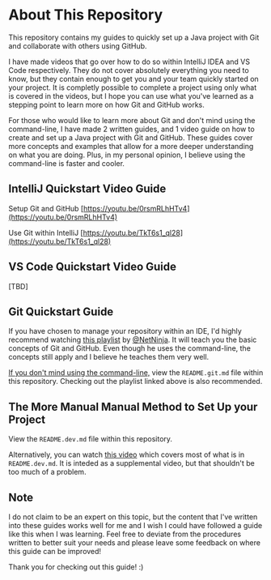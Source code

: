 # About This Repository

This repository contains my guides to quickly set up a Java project with Git and collaborate with others using GitHub.

I have made videos that go over how to do so within IntelliJ IDEA and VS Code respectively. They do not cover absolutely everything you need to know, but they contain enough to get you and your team quickly started on your project. It is completly possible to complete a project using only what is covered in the videos, but I hope you can use what you've learned as a stepping point to learn more on how Git and GitHub works.

For those who would like to learn more about Git and don't mind using the command-line, I have made 2 written guides, and 1 video guide on how to create and set up a Java project with Git and GitHub. These guides cover more concepts and examples that allow for a more deeper understanding on what you are doing. Plus, in my personal opinion, I believe using the command-line is faster and cooler.

##  IntelliJ Quickstart Video Guide

Setup Git and GitHub
[https://youtu.be/0rsmRLhHTv4](https://youtu.be/0rsmRLhHTv4)

Use Git within IntelliJ
[https://youtu.be/TkT6s1_ql28](https://youtu.be/TkT6s1_ql28)

##  VS Code Quickstart Video Guide

[TBD]

##  Git Quickstart Guide

If you have chosen to manage your repository within an IDE, I'd highly recommend watching [this playlist](https://youtube.com/playlist?list=PL4cUxeGkcC9goXbgTDQ0n_4TBzOO0ocPR&si=GUFSiFppn8n_o8VA) by [@NetNinja](https://www.youtube.com/@NetNinja). It will teach you the basic concepts of Git and GitHub. Even though he uses the command-line, the concepts still apply and I believe he teaches them very well.

<u>If you don't mind using the command-line,</u> view the `README.git.md` file within this repository. Checking out the playlist linked above is also recommended.


##  The More Manual Manual Method to Set Up your Project

View the `README.dev.md` file within this repository.

Alternatively, you can watch [this video](https://youtu.be/4UBpOfvAaQw) which covers most of what is in `README.dev.md`. It is inteded as a supplemental video, but that shouldn't be too much of a problem.

## Note

I do not claim to be an expert on this topic, but the content that I've written into these guides works well for me and I wish I could have followed a guide like this when I was learning. Feel free to deviate from the procedures written to better suit your needs and please leave some feedback on where this guide can be improved!

Thank you for checking out this guide!  :)

